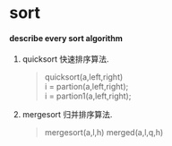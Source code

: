 sort
====

#### describe every sort algorithm

1. quicksort 快速排序算法.  

   >   quicksort(a,left,right)  
   >   i = partion(a,left,right);  
   >   i = partion1(a,left,right);  
2. mergesort 归并排序算法.
   >   mergesort(a,l,h)
   >   merged(a,l,q,h)


